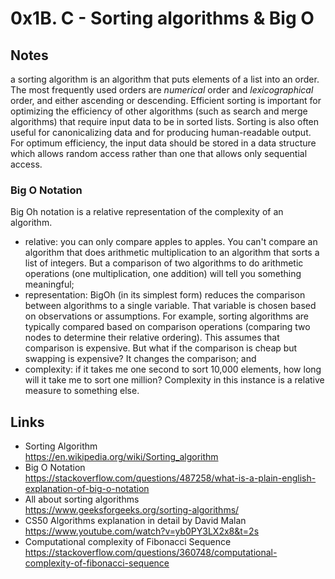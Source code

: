 # 0x1B. C - Sorting algorithms & Big O

## Notes
a sorting algorithm is an algorithm that puts elements of a list into an order.  
The most frequently used orders are *numerical* order and *lexicographical* order, and either ascending or descending. Efficient sorting is important for optimizing the efficiency of other algorithms (such as search and merge algorithms) that require input data to be in sorted lists. Sorting is also often useful for canonicalizing data and for producing human-readable output.  
For optimum efficiency, the input data should be stored in a data structure which allows random access rather than one that allows only sequential access.  
### Big O Notation
Big Oh notation is a relative representation of the complexity of an algorithm.  
+ relative: you can only compare apples to apples. You can't compare an algorithm that does arithmetic multiplication to an algorithm that sorts a list of integers. But a comparison of two algorithms to do arithmetic operations (one multiplication, one addition) will tell you something meaningful;
+ representation: BigOh (in its simplest form) reduces the comparison between algorithms to a single variable. That variable is chosen based on observations or assumptions. For example, sorting algorithms are typically compared based on comparison operations (comparing two nodes to determine their relative ordering). This assumes that comparison is expensive. But what if the comparison is cheap but swapping is expensive? It changes the comparison; and 
+ complexity: if it takes me one second to sort 10,000 elements, how long will it take me to sort one million? Complexity in this instance is a relative measure to something else.
## Links
+ Sorting Algorithm  
https://en.wikipedia.org/wiki/Sorting_algorithm  
+ Big O Notation  
https://stackoverflow.com/questions/487258/what-is-a-plain-english-explanation-of-big-o-notation  
+ All about sorting algorithms  
https://www.geeksforgeeks.org/sorting-algorithms/  
+ CS50 Algorithms explanation in detail by David Malan  
https://www.youtube.com/watch?v=yb0PY3LX2x8&t=2s  
+ Computational complexity of Fibonacci Sequence
https://stackoverflow.com/questions/360748/computational-complexity-of-fibonacci-sequence  